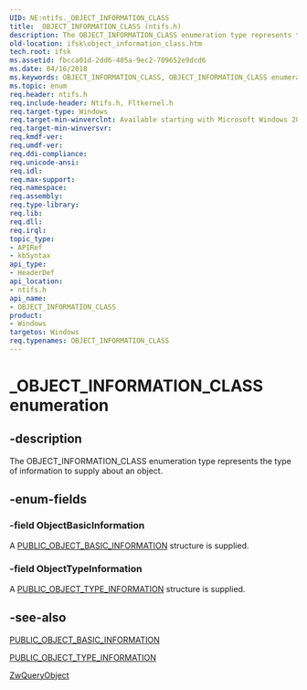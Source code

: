 ```yaml
---
UID: NE:ntifs._OBJECT_INFORMATION_CLASS
title: _OBJECT_INFORMATION_CLASS (ntifs.h)
description: The OBJECT_INFORMATION_CLASS enumeration type represents the type of information to supply about an object.
old-location: ifsk\object_information_class.htm
tech.root: ifsk
ms.assetid: fbcca01d-2dd6-405a-9ec2-709652e9dcd6
ms.date: 04/16/2018
ms.keywords: OBJECT_INFORMATION_CLASS, OBJECT_INFORMATION_CLASS enumeration [Installable File System Drivers], ObjectBasicInformation, ObjectTypeInformation, _OBJECT_INFORMATION_CLASS, ifsk.object_information_class, ntifs/OBJECT_INFORMATION_CLASS, ntifs/ObjectBasicInformation, ntifs/ObjectTypeInformation, objectstructures_60aa943f-6a91-429d-8c9d-1554f1bcf03e.xml
ms.topic: enum
req.header: ntifs.h
req.include-header: Ntifs.h, Fltkernel.h
req.target-type: Windows
req.target-min-winverclnt: Available starting with Microsoft Windows 2000.
req.target-min-winversvr: 
req.kmdf-ver: 
req.umdf-ver: 
req.ddi-compliance: 
req.unicode-ansi: 
req.idl: 
req.max-support: 
req.namespace: 
req.assembly: 
req.type-library: 
req.lib: 
req.dll: 
req.irql: 
topic_type:
- APIRef
- kbSyntax
api_type:
- HeaderDef
api_location:
- ntifs.h
api_name:
- OBJECT_INFORMATION_CLASS
product:
- Windows
targetos: Windows
req.typenames: OBJECT_INFORMATION_CLASS
---
```


# _OBJECT_INFORMATION_CLASS enumeration


## -description


The OBJECT_INFORMATION_CLASS enumeration type represents the type of information to supply about an object.


## -enum-fields




### -field ObjectBasicInformation

A <a href="https://docs.microsoft.com/windows-hardware/drivers/ddi/content/ntifs/ns-ntifs-_public_object_basic_information">PUBLIC_OBJECT_BASIC_INFORMATION</a> structure is supplied.


### -field ObjectTypeInformation

A <a href="https://docs.microsoft.com/windows-hardware/drivers/ddi/content/ntifs/ns-ntifs-__public_object_type_information">PUBLIC_OBJECT_TYPE_INFORMATION</a> structure is supplied.


## -see-also




<a href="https://docs.microsoft.com/windows-hardware/drivers/ddi/content/ntifs/ns-ntifs-_public_object_basic_information">PUBLIC_OBJECT_BASIC_INFORMATION</a>



<a href="https://docs.microsoft.com/windows-hardware/drivers/ddi/content/ntifs/ns-ntifs-__public_object_type_information">PUBLIC_OBJECT_TYPE_INFORMATION</a>



<a href="https://msdn.microsoft.com/library/windows/hardware/ff567062">ZwQueryObject</a>
 

 

